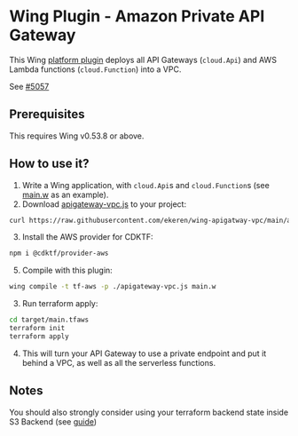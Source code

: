 # Wing Plugin - Amazon Private API Gateway

This Wing [platform plugin](https://www.winglang.io/docs/concepts/platforms#custom-platforms) deploys
all API Gateways (`cloud.Api`) and AWS Lambda functions (`cloud.Function`) into a VPC. 

See [#5057](https://github.com/winglang/wing/issues/5057)

## Prerequisites

This requires Wing v0.53.8 or above.

## How to use it?

1. Write a Wing application, with `cloud.Api`s and `cloud.Function`s (see [main.w](/main.w) as an example).
2. Download [apigateway-vpc.js](/apigateway-vpc.js) to your project:
  ```sh
  curl https://raw.githubusercontent.com/ekeren/wing-apigatway-vpc/main/apigateway-vpc.js -o apigateway-vpc.js
  ```
3. Install the AWS provider for CDKTF:
  ```sh
  npm i @cdktf/provider-aws
  ```
5. Compile with this plugin:
  ```sh
  wing compile -t tf-aws -p ./apigateway-vpc.js main.w
  ```
3. Run terraform apply:
  ```sh
  cd target/main.tfaws
  terraform init
  terraform apply
  ```
4. This will turn your API Gateway to use a private endpoint and put it behind a VPC, as well as all the serverless functions.

## Notes

You should also strongly consider using your terraform backend state inside S3 Backend (see [guide]([url](https://www.winglang.io/docs/guides/terraform-backends)https://www.winglang.io/docs/guides/terraform-backends))
